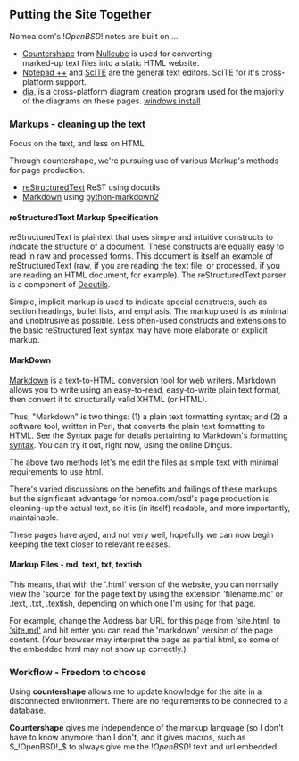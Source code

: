 ## Putting the Site Together

Nomoa.com's $!OpenBSD!$ notes are built on ...

-   [Countershape](http://github.com/samtaufa/countershape) from 
    [Nullcube](http://dev.nullcube.com) is used for converting  
    marked-up text files into a static HTML website.
-   [Notepad ++](http://notepad-plus.sourceforge.net/) and 
    [ScITE](http://scintilla.com) are the general text
    editors. ScITE for it's cross-platform support.
-   [dia](http://projects.gnome.org/dia/), 
    is a cross-platform diagram creation program used for the 
    majority of the diagrams on these pages.
    [windows install](http://dia-installer.de/index_en.html) 
    
### Markups - cleaning up the text

Focus on the text, and less on HTML.

Through countershape, we're pursuing use of various Markup's 
methods for page production.

-   [reStructuredText](http://docutils.sourceforge.net/) ReST
    using docutils
-   [Markdown](http://daringfireball.net/projects/markdown/)
    using [python-markdown2](http://code.google.com/p/python-markdown2/) 

#### reStructuredText Markup Specification

reStructuredText is plaintext that uses simple and intuitive constructs 
to indicate the structure of a document. These constructs are equally 
easy to read in raw and processed forms. This document is itself an 
example of reStructuredText (raw, if you are reading the text file, or 
processed, if you are reading an HTML document, for example). The 
reStructuredText parser is a component of [Docutils](http://docutils.sourceforge.net).

Simple, implicit markup is used to indicate special constructs, 
such as section headings, bullet lists, and emphasis. The markup 
used is as minimal and unobtrusive as possible. Less often-used 
constructs and extensions to the basic reStructuredText syntax may 
have more elaborate or explicit markup.


#### MarkDown

[Markdown](http://daringfireball.net/projects/markdown/) is a text-to-HTML 
conversion tool for web writers. Markdown allows you to write using an
easy-to-read, easy-to-write plain text format, then convert it to 
structurally valid XHTML (or HTML).

Thus, "Markdown" is two things: (1) a plain text formatting syntax; and (2) 
a software tool, written in Perl, that converts the plain text formatting to
 HTML. See the Syntax page for details pertaining to Markdown's formatting [syntax](http://daringfireball.net/projects/markdown/syntax). You can try 
 it out, right now, using the online Dingus.
    
The above two methods let's me edit the files as simple text
with minimal requirements to use html.
    
There's varied discussions on the benefits and failings of these markups, but the significant
advantage for nomoa.com/bsd's page production is cleaning-up the actual text,
so it is (in itself) readable, and more importantly, maintainable.

These pages have aged, and not very well, hopefully we can now begin
keeping the text closer to relevant releases.

#### Markup Files - md, text, txt, textish

This means, that with the '.html' version of the website, you can normally
view the 'source' for the page text by using the extension 'filename.md'
or .text, .txt, .textish, depending on which one I'm using for that page.

For example, change the Address bar URL for this page from 'site.html' to
['site.md'](site.md) and hit enter you can read the 'markdown' version 
of the page content. (Your browser may interpret the page as partial html,
so some of the embedded html may not show up correctly.)

### Workflow - Freedom to choose

Using __countershape__ allows me to update knowledge for the site in
a disconnected environment. There are no requirements to be connected to
a database.


__Countershape__ gives me independence of the markup language (so I don't have to
know anymore than I don't, and it gives macros, such as $_!OpenBSD!_$ to always
give me the $!OpenBSD!$ text and url embedded.